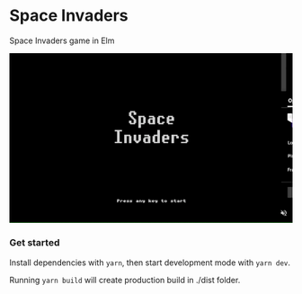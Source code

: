 # Space Invaders
Space Invaders game in Elm

![screenshot](screenshot.gif)

### Get started

Install dependencies with `yarn`, then start development mode with `yarn dev`.

Running `yarn build` will create production build in ./dist folder.
